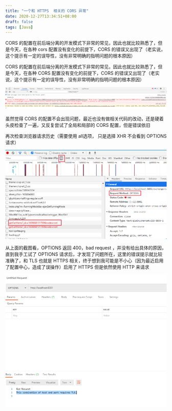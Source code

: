 ```yaml
---
title: "一个和 HTTPS  相关的 CORS 异常"
date: 2020-12-27T13:34:51+08:00
draft: false
tags: [Java]
---
```


CORS 的配置在前后端分离的开发模式下非常的常见，因此也就比较熟悉了，但是今天，在各种 cors 配置没有变化的前提下，CORS  的错误又出现了（老实说，这个提示有一定的误导性，没有非常明确的指明问题的根本原因）

CORS 的配置在前后端分离的开发模式下非常的常见，因此也就比较熟悉了，但是今天，在各种 CORS 配置没有变化的前提下，CORS 的错误又出现了（老实说，这个提示有一定的误导性，没有非常明确的指明问题的根本原因）

![image-20201227134158357](cors-https.assets/image-20201227134158357.png)

虽然觉得 CORS 的配置不会出现问题，最近也没有做相关代码的改动，还是硬着头皮检查了一遍，又反复尝试了全局和局部的 CORS 配置，但是错误依旧

再次检查浏览器请求历史（需要使用 all选项， 只是选择 XHR  不会看到 OPTIONS 请求）

![image-20201227134907651](cors-https.assets/image-20201227134907651.png)

从上面的截图看，OPTIONS 返回 400，bad request ，并没有给出具体的原因，直到我手工试了 OPTIONS 请求后，才发现了问题所在，这里的错误提示就比较准确了，和 TLS 也就是 HTTPS 相关，终于想到我可能是不小心（因为最近启用了配置中心，造成了误操作）启用了 HTTPS 但是依然使用 HTTP 来请求

![image-20201227134924325](cors-https.assets/image-20201227134924325.png)

